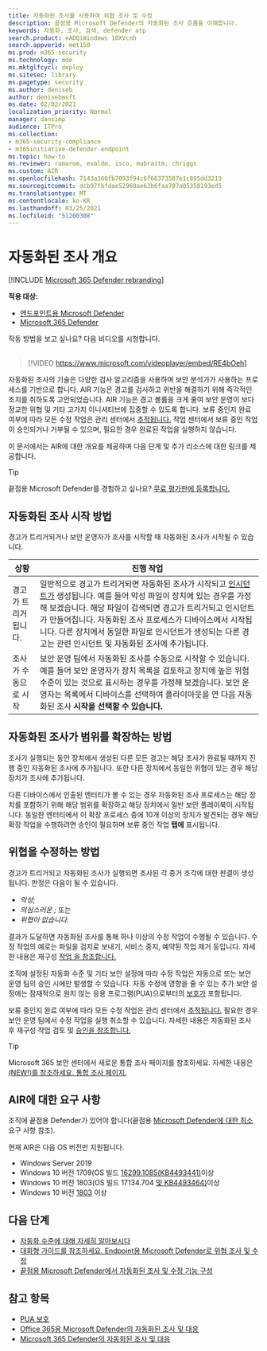 ```yaml
---
title: 자동화된 조사를 사용하여 위협 조사 및 수정
description: 끝점용 Microsoft Defender의 자동화된 조사 흐름을 이해합니다.
keywords: 자동화, 조사, 검색, defender atp
search.product: eADQiWindows 10XVcnh
search.appverid: met150
ms.prod: m365-security
ms.technology: mde
ms.mktglfcycl: deploy
ms.sitesec: library
ms.pagetype: security
ms.author: deniseb
author: denisebmsft
ms.date: 02/02/2021
localization_priority: Normal
manager: dansimp
audience: ITPro
ms.collection:
- m365-security-compliance
- m365initiative-defender-endpoint
ms.topic: how-to
ms.reviewer: ramarom, evaldm, isco, mabraitm, chriggs
ms.custom: AIR
ms.openlocfilehash: 7143a360fb7093f94c6f66373587e1c895dd3213
ms.sourcegitcommit: dcb97fbfdae52960ae62b6faa707a05358193ed5
ms.translationtype: MT
ms.contentlocale: ko-KR
ms.lasthandoff: 03/25/2021
ms.locfileid: "51200308"
---
```

# <a name="overview-of-automated-investigations"></a>자동화된 조사 개요

[!INCLUDE [Microsoft 365 Defender rebranding](../../includes/microsoft-defender.md)]

**적용 대상:**
- [엔드포인트용 Microsoft Defender](https://go.microsoft.com/fwlink/p/?linkid=2154037)
- [Microsoft 365 Defender](https://go.microsoft.com/fwlink/?linkid=2118804)


작동 방법을 보고 싶나요? 다음 비디오를 시청합니다. <br/><br/>

> [!VIDEO https://www.microsoft.com/videoplayer/embed/RE4bOeh]

자동화된 조사의 기술은 다양한 검사 알고리즘을 사용하며 보안 분석가가 사용하는 프로세스를 기반으로 합니다. AIR 기능은 경고를 검사하고 위반을 해결하기 위해 즉각적인 조치를 취하도록 고안되었습니다. AIR 기능은 경고 볼륨을 크게 줄여 보안 운영이 보다 정교한 위협 및 기타 고가치 이니셔티브에 집중할 수 있도록 합니다. 보류 중인지 완료 여부에 따라 모든 수정 작업은 관리 센터에서 [추적됩니다.](auto-investigation-action-center.md) 작업 센터에서 보류 중인 작업이 승인되거나 거부될 수 있으며, 필요한 경우 완료된 작업을 실행하지 않습니다.

이 문서에서는 AIR에 대한 개요를 제공하며 다음 단계 및 추가 리소스에 대한 링크를 제공합니다.

> [!TIP]
> 끝점용 Microsoft Defender를 경험하고 싶나요? [무료 평가판에 등록합니다.](https://www.microsoft.com/microsoft-365/windows/microsoft-defender-atp?ocid=docs-wdatp-automated-investigations-abovefoldlink)

## <a name="how-the-automated-investigation-starts"></a>자동화된 조사 시작 방법

경고가 트리거되거나 보안 운영자가 조사를 시작할 때 자동화된 조사가 시작될 수 있습니다.

|상황  |진행 작업  |
|---------|---------|
|경고가 트리거됩니다.     | 일반적으로 경고가 트리거되면 자동화된 [](review-alerts.md) 조사가 시작되고 [인시던트가](view-incidents-queue.md) 생성됩니다. 예를 들어 악성 파일이 장치에 있는 경우를 가정해 보겠습니다. 해당 파일이 검색되면 경고가 트리거되고 인시던트가 만들어집니다. 자동화된 조사 프로세스가 디바이스에서 시작됩니다. 다른 장치에서 동일한 파일로 인시던트가 생성되는 다른 경고는 관련 인시던트 및 자동화된 조사에 추가됩니다.         |
|조사가 수동으로 시작     | 보안 운영 팀에서 자동화된 조사를 수동으로 시작할 수 있습니다. 예를 들어 보안 운영자가 장치 목록을 검토하고 장치에 높은 위험 수준이 있는 것으로 표시하는 경우를 가정해 보겠습니다. 보안 운영자는 목록에서 디바이스를 선택하여 플라이아웃을 연 다음 자동화된 조사 **시작을 선택할 수 있습니다.** |

## <a name="how-an-automated-investigation-expands-its-scope"></a>자동화된 조사가 범위를 확장하는 방법

조사가 실행되는 동안 장치에서 생성된 다른 모든 경고는 해당 조사가 완료될 때까지 진행 중인 자동화된 조사에 추가됩니다. 또한 다른 장치에서 동일한 위협이 있는 경우 해당 장치가 조사에 추가됩니다.

다른 디바이스에서 인출된 엔터티가 볼 수 있는 경우 자동화된 조사 프로세스는 해당 장치를 포함하기 위해 해당 범위를 확장하고 해당 장치에서 일반 보안 플레이북이 시작됩니다. 동일한 엔터티에서 이 확장 프로세스 중에 10개 이상의 장치가 발견되는 경우 해당 확장 작업을 수행하려면 승인이 필요하며 보류 중인 작업 **탭에** 표시됩니다.

## <a name="how-threats-are-remediated"></a>위협을 수정하는 방법

경고가 트리거되고 자동화된 조사가 실행되면 조사된 각 증거 조각에 대한 판결이 생성됩니다. 판정은 다음이 될 수 있습니다. 
- *악성*;
- *의심스러운 ;* 또는 
- *위협이 없습니다.* 

결과가 도달하면 자동화된 조사를 통해 하나 이상의 수정 작업이 수행될 수 있습니다. 수정 작업의 예로는 파일을 검지로 보내기, 서비스 중지, 예약된 작업 제거 등입니다. 자세한 내용은 재구성 [작업 을 참조합니다.](manage-auto-investigation.md#remediation-actions)  

조직에 설정된 [](automation-levels.md) 자동화 수준 및 기타 보안 설정에 따라 수정 작업은 자동으로 또는 보안 운영 팀의 승인 시에만 발생할 수 있습니다. 자동 수정에 영향을 줄 수 있는 추가 보안 설정에는 잠재적으로 원치 않는 응용 프로그램(PUA)으로부터의 [보호가](https://docs.microsoft.com/windows/security/threat-protection/microsoft-defender-antivirus/detect-block-potentially-unwanted-apps-microsoft-defender-antivirus) 포함됩니다. 

보류 중인지 완료 여부에 따라 모든 수정 작업은 관리 센터에서 [추적됩니다.](auto-investigation-action-center.md) 필요한 경우 보안 운영 팀에서 수정 작업을 실행 취소할 수 있습니다. 자세한 내용은 자동화된 조사 후 재구성 작업 검토 및 [승인을 참조합니다.](https://docs.microsoft.com/microsoft-365/security/defender-endpoint/manage-auto-investigation)

> [!TIP]
> Microsoft 365 보안 센터에서 새로운 통합 조사 페이지를 참조하세요. 자세한 내용은 [(NEW!)를 참조하세요. 통합 조사 페이지.](/microsoft-365/security/defender/m365d-autoir-results#new-unified-investigation-page)


## <a name="requirements-for-air"></a>AIR에 대한 요구 사항

조직에 끝점용 Defender가 있어야 합니다(끝점용 [Microsoft Defender에 대한 최소](minimum-requirements.md)요구 사항 참조).

현재 AIR은 다음 OS 버전만 지원됩니다.
- Windows Server 2019
- Windows 10 버전 1709(OS 빌드 [16299.1085(KB4493441)](https://support.microsoft.com/help/4493441/windows-10-update-kb4493441)이상
- Windows 10 버전 1803(OS 빌드 17134.704 [및 KB4493464)](https://support.microsoft.com/help/4493464/windows-10-update-kb4493464)이상
- Windows 10 버전 [1803](https://docs.microsoft.com/windows/release-information/status-windows-10-1809-and-windows-server-2019) 이상

## <a name="next-steps"></a>다음 단계

- [자동화 수준에 대해 자세히 알아보시다](automation-levels.md)
- [대화형 가이드를 참조하세요. Endpoint용 Microsoft Defender로 위협 조사 및 수정](https://aka.ms/MDATP-IR-Interactive-Guide)
- [끝점용 Microsoft Defender에서 자동화된 조사 및 수정 기능 구성](configure-automated-investigations-remediation.md)

## <a name="see-also"></a>참고 항목

- [PUA 보호](https://docs.microsoft.com/windows/security/threat-protection/microsoft-defender-antivirus/detect-block-potentially-unwanted-apps-microsoft-defender-antivirus)
- [Office 365용 Microsoft Defender의 자동화된 조사 및 대응](https://docs.microsoft.com/microsoft-365/security/office-365-security/office-365-air)
- [Microsoft 365 Defender의 자동화된 조사 및 대응](https://docs.microsoft.com/microsoft-365/security/defender/mtp-autoir)
